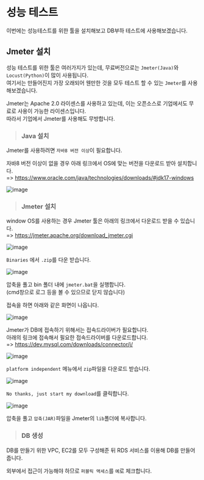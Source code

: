 # 성능 테스트

이번에는 성능테스트를 위한 툴을 설치해보고 DB부하 테스트에 사용해보겠습니다.

## Jmeter 설치

성능 테스트를 위한 툴은 여러가지가 있는데, 무료버전으로는 `Jmeter(Java)`와 `Locust(Python)`이 많이 사용됩니다.   
여기서는 만들어진지 가장 오래되어 웬만한 것을 모두 테스트 할 수 있는 `Jmeter`를 사용해보겠습니다.

Jmeter는 Apache 2.0 라이센스를 사용하고 있는데, 이는 오픈소스로 기업에서도 무료로 사용이 가능한 라이센스입니다.   
따라서 기업에서 Jmeter를 사용해도 무방합니다.

> <h3>Java 설치</h3>

Jmeter를 사용하려면 `자바8 버전 이상`이 필요합니다.

자바8 버전 이상이 없을 경우 아래 링크에서 OS에 맞는 버전을 다운로드 받아 설치합니다.   
=> https://www.oracle.com/java/technologies/downloads/#jdk17-windows

![image](https://user-images.githubusercontent.com/43658658/133916090-844dadc2-6ea1-4238-892e-53a872eb396a.png)

> <h3>Jmeter 설치</h3>

window OS를 사용하는 경우 Jmeter 툴은 아래의 링크에서 다운로드 받을 수 있습니다.   
=> https://jmeter.apache.org/download_jmeter.cgi

![image](https://user-images.githubusercontent.com/43658658/133916388-b2fcf033-17f1-4a2b-be01-0910c0bdfa3f.png)

`Binaries` 에서 `.zip`를 다운 받습니다.

![image](https://user-images.githubusercontent.com/43658658/133916457-04653200-b949-4bda-9d7f-696f1cecea34.png)

압축을 풀고 bin 폴더 내에 `jmeter.bat`을 실행합니다.   
(cmd창으로 로그 등을 볼 수 있으므로 닫지 않습니다)

접속을 하면 아래와 같은 화면이 나옵니다.

![image](https://user-images.githubusercontent.com/43658658/133916507-931a5020-8668-4418-819f-a98d00e10411.png)

Jmeter가 DB에 접속하기 위해서는 접속드라이버가 필요합니다.   
아래의 링크에 접속해서 필요한 접속드라이버를 다운로드합니다.   
=> https://dev.mysql.com/downloads/connector/j/

![image](https://user-images.githubusercontent.com/43658658/133916545-b8cfae75-8819-497a-b514-781694dbf066.png)

`platform independent` 메뉴에서 `zip`파일을 다운로드 받습니다.

![image](https://user-images.githubusercontent.com/43658658/133916568-b4880cb8-493f-4791-8226-a453c031ab09.png)

`No thanks, just start my download`를 클릭합니다.

![image](https://user-images.githubusercontent.com/43658658/133916656-d7898466-514a-437d-b415-05f877ff4177.png)

압축을 풀고 `압축(JAR)`파일을 Jmeter의 `lib`폴더에 복사합니다.

> <h3>DB 생성</h3>

DB를 만들기 위한 VPC, EC2를 모두 구성해준 뒤 RDS 서비스를 이용해 DB를 만들어줍니다.



외부에서 접근이 가능해야 하므로 `퍼블릭 액세스`를 `예`로 체크합니다.




